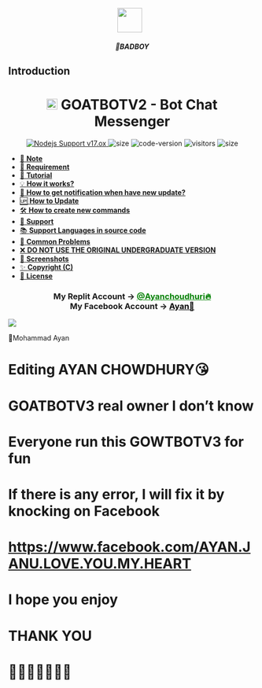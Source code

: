 <p align="center"><a href="https://www.facebook.com/AYAN.JANU.LOVE.YOU.MY.HEART" target="_blank" rel="noopener noreferrer">
  <img src="https://i.imgur.com/oapEhQg.gif" width="50" style="margin-right: 10px;"></a>
</p>
<h5 align="center">
🔹BADBOY
</h5>

## Introduction
<h1 align="center"><img src="./dashboard/images/logo-non-bg.png" width="22px"> GOATBOTV2 - Bot Chat Messenger</h1>

<p align="center">
	<a href="https://nodejs.org/dist/v11.30.0">
		<img src="https://img.shields.io/badge/Nodejs%20Support-17.ox-brightgreen.svg?style=flat-square" alt="Nodejs Support v17.ox">
	</a>
  <img alt="size" src="https://img.shields.io/github/repo-size/ayankhan/AYAN-BOT.svg?style=flat-square&label=size">
  <img alt="code-version" src="https://img.shields.io/badge/dynamic/json?color=brightgreen&label=code%20version&prefix=v&query=%24.version&url=https://github.com/ntkhang03/Goat-Bot-V2/raw/main/package.json&style=flat-square">
  <img alt="visitors" src="https://visitor-badge.laobi.icu/badge?style=flat-square&page_id=ntkhang3.Goat-Bot-V2">
  <img alt="size" src="https://img.shields.io/badge/license-ATF-green?style=flat-square&color=brightgreen">
</p>

- [📝 **Note**](#-note)
- [🚧 **Requirement**](#-requirement)
- [📝 **Tutorial**](#-tutorial)
- [💡 **How it works?**](#-how-it-works)
- [🔔 **How to get notification when have new update?**](#-how-to-get-notification-when-have-new-update)
- [🆙 **How to Update**](#-how-to-update)
- [🛠️ **How to create new commands**](#️-how-to-create-new-commands)
- [💭 **Support**](#-support)
- [📚 **Support Languages in source code**](#-support-languages-in-source-code)
- [📌 **Common Problems**](#-common-problems)
- [❌ **DO NOT USE THE ORIGINAL UNDERGRADUATE VERSION**](#-do-not-use-the-original-undergraduate-version)
- [📸 **Screenshots**](#-screenshots)
- [✨ **Copyright (C)**](#-copyright-c)
- [📜 **License**](#-license)

<div align="center">
			<h3>My Replit Account ->
			<a href="https://replit.com/@CliffvincentTor" style="color: green;">@Ayanchoudhuri🔥</a>
				<br>
	My Facebook Account ->
	<a href="https://www.facebook.com/swordigo.swordslush?mibextid=rS40aB7S9Ucbxw6v" style="color: black;">Ayan🚀</a></h3></div>

<img align="center" src="https://i.imgur.com/wovTalh.jpeg"/>


🔹Mohammad Ayan


# Editing AYAN CHOWDHURY😘

# GOATBOTV3 real owner I don’t know

# Everyone run this GOWTBOTV3 for fun

# If there is any error, I will fix it by knocking on Facebook

# https://www.facebook.com/AYAN.JANU.LOVE.YOU.MY.HEART

# I hope you enjoy

# THANK YOU

# 🥀🥀🥀🥀🥀🥀🥀
